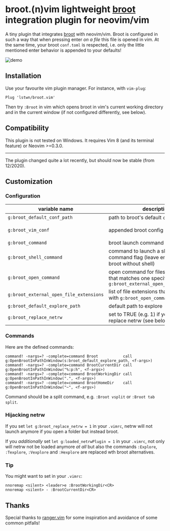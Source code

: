 # broot.(n)vim lightweight [broot](https://github.com/Canop/broot) integration plugin for neovim/vim

A tiny plugin that integrates [broot](https://github.com/Canop/broot) with neovim/vim.
Broot is configured in such a way that when pressing enter *on a file* this file
is opened in vim.
At the same time, your broot `conf.toml` is respected, i.e. only the little
mentioned enter behavior is appended to your defaults!

![demo](demo.gif)

## Installation

Use your favourite vim plugin manager. For instance, with `vim-plug`:

```
Plug 'lstwn/broot.vim'
```

Then try `:Broot` in vim which opens broot in vim's current working directory
and in the current window
(if not configured differently, see below).

## Compatibility

This plugin is not tested on Windows. It requires Vim 8 (and its terminal
feature) or Neovim >=0.3.0.

---

The plugin changed quite a lot recently, but should now be stable (from 12/2020).

## Customization

### Configuration

| variable name                           | description                                                                                                 | default value                                                                         |
|-----------------------------------------|-------------------------------------------------------------------------------------------------------------|---------------------------------------------------------------------------------------|
| `g:broot_default_conf_path`             | path to broot's default `conf.toml`                                                                         | `expand('~/.config/broot/conf.toml')`                                                 |
| `g:broot_vim_conf`                      | appended broot config (list of lines)                                                                       | `[ '[[verbs]]', 'key = "enter"', 'execution = ":print_path"', 'apply_to = "file"', ]` |
| `g:broot_command`                       | broot launch command                                                                                        | `br`
| `g:broot_shell_command`                 | command to launch a shell with command flag (leave empty to run broot without shell)                        | `&shell.' '.&shellcmdflag`                                                            |
| `g:broot_open_command`                  | open command for files with an ending that matches one specified in `g:broot_external_open_file_extensions` | `xdg-open`                                                                            |
| `g:broot_external_open_file_extensions` | list of file extensions that are opened with `g:broot_open_command`                                         | `['pdf']`                                                                                  |
| `g:broot_default_explore_path`          | default path to explore                                                                                     | `.`                                                                                   |
| `g:broot_replace_netrw`                 | set to TRUE (e.g. 1) if you want to replace netrw (see below)                                               | off                                                                                   |

### Commands

Here are the defined commands:

```
command! -nargs=? -complete=command Broot           call g:OpenBrootInPathInWindow(s:broot_default_explore_path, <f-args>)
command! -nargs=? -complete=command BrootCurrentDir call g:OpenBrootInPathInWindow("%:p:h", <f-args>)
command! -nargs=? -complete=command BrootWorkingDir call g:OpenBrootInPathInWindow(".", <f-args>)
command! -nargs=? -complete=command BrootHomeDir    call g:OpenBrootInPathInWindow("~", <f-args>)
```

Command should be a split command, e.g. `:Broot vsplit` or `:Broot tab split`.

### Hijacking netrw

If you set `let g:broot_replace_netrw = 1` in your `.vimrc`,
netrw will not launch anymore if you open a folder but instead broot.

If you *additionally* set `let g:loaded_netrwPlugin = 1` in your `.vimrc`,
not only will netrw not be loaded anymore *at all* but also the commands
`:Explore`, `:Texplore`, `:Vexplore` and `:Hexplore` are replaced wth broot alternatives.

### Tip

You might want to set in your `.vimrc`:

```{vim}
nnoremap <silent> <leader>e :BrootWorkingDir<CR>
nnoremap <silent> - :BrootCurrentDir<CR>
```

## Thanks

Special thanks to [ranger.vim](https://github.com/francoiscabrol/ranger.vim)
for some inspiration and avoidance of some common pitfalls!
